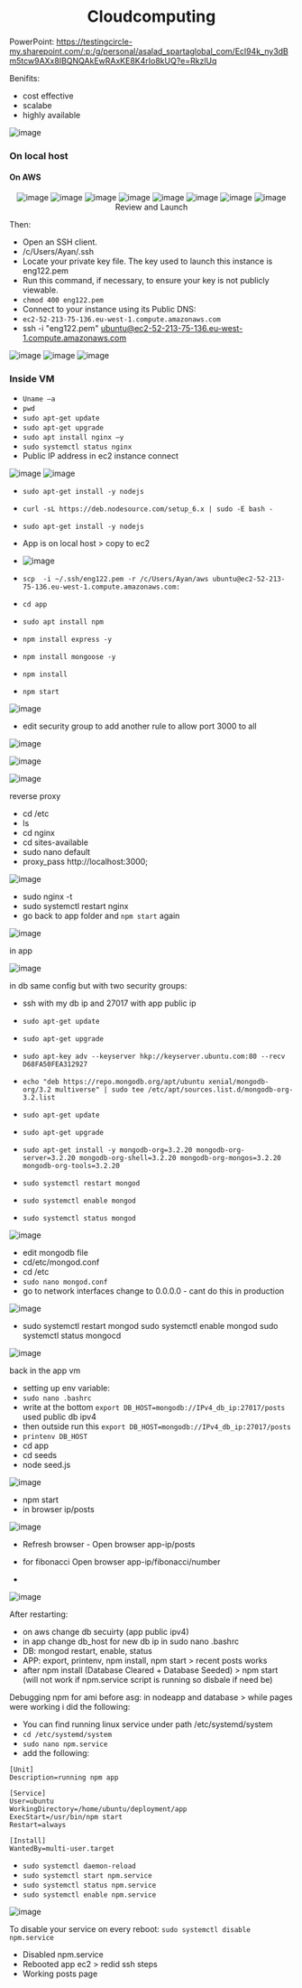 <div align="center">

# Cloudcomputing
  </div>
  
 PowerPoint: 
https://testingcircle-my.sharepoint.com/:p:/g/personal/asalad_spartaglobal_com/Ecl94k_ny3dBm5tcw9AXx8IBQNQAkEwRAxKE8K4rIo8kUQ?e=RkzlUq
 
 Benifits:
 - cost effective
 - scalabe
 - highly available 
 
 ![image](https://user-images.githubusercontent.com/104793540/185408317-24a0f52b-f2d7-48fe-8c82-36bee0733e22.png)

### On local host 

#### On AWS

<div align="center">
  
![image](https://user-images.githubusercontent.com/104793540/185448666-63595b2b-530c-439e-bb9a-483115eddc51.png)
![image](https://user-images.githubusercontent.com/104793540/185448828-8e82c3a2-74c3-43cb-9fd4-b314379849a2.png)
![image](https://user-images.githubusercontent.com/104793540/185448957-d5823f02-46a5-47ca-bbb7-8974d16c9f78.png)
![image](https://user-images.githubusercontent.com/104793540/185449268-b5bdbc89-100a-4492-984b-928f77816059.png)
![image](https://user-images.githubusercontent.com/104793540/185449416-5e55df12-27cc-4653-bfd7-ac43e1932491.png)
![image](https://user-images.githubusercontent.com/104793540/185449473-00a7ee80-6b8e-45bf-8927-e225cf9b9d1a.png)
![image](https://user-images.githubusercontent.com/104793540/185449540-1719ba44-196f-43bd-8133-2a125f4855c6.png)
![image](https://user-images.githubusercontent.com/104793540/185449680-eac82c52-9d6b-414d-a116-6f4ad38e186e.png)
Review and Launch 
 </div>
 
Then:
- Open an SSH client.
- /c/Users/Ayan/.ssh
- Locate your private key file. The key used to launch this instance is eng122.pem
- Run this command, if necessary, to ensure your key is not publicly viewable.
- `chmod 400 eng122.pem`
- Connect to your instance using its Public DNS:
- `ec2-52-213-75-136.eu-west-1.compute.amazonaws.com`
- ssh -i "eng122.pem" ubuntu@ec2-52-213-75-136.eu-west-1.compute.amazonaws.com

![image](https://user-images.githubusercontent.com/104793540/185450230-0cca1290-ec53-444e-9c8b-69ebd5751b58.png)
![image](https://user-images.githubusercontent.com/104793540/185450141-261c8cf1-2cf0-472e-9e00-5c430083b315.png)
![image](https://user-images.githubusercontent.com/104793540/185450021-42fdb86c-ce08-4ca9-8095-3eecee9f8e5d.png)

### Inside VM
- `Uname –a` 
- `pwd`
- `sudo apt-get update`
- `sudo apt-get upgrade`
- `sudo apt install nginx –y`
- `sudo systemctl status nginx`
- Public IP address in ec2 instance connect

![image](https://user-images.githubusercontent.com/104793540/185434066-7a031485-3666-498d-8781-1409d624a3d2.png)
![image](https://user-images.githubusercontent.com/104793540/185434946-10aec777-ae1b-411c-9537-5a3c545dd974.png)


- `sudo apt-get install -y nodejs`
- `curl -sL https://deb.nodesource.com/setup_6.x | sudo -E bash -`
- `sudo apt-get install -y nodejs`

- App is on local host > copy to ec2 

- ![image](https://user-images.githubusercontent.com/104793540/185432100-73946bb0-7174-4c00-b537-71c1b2a7988b.png)

- `scp  -i ~/.ssh/eng122.pem -r /c/Users/Ayan/aws ubuntu@ec2-52-213-75-136.eu-west-1.compute.amazonaws.com:`


- `cd app`
- `sudo apt install npm`
- `npm install express -y`
- `npm install mongoose -y`
- `npm install`
- `npm start`

![image](https://user-images.githubusercontent.com/104793540/185433908-f60bd2f3-e64b-4d61-8540-2bcd7d6852bf.png)

- edit security group to add another rule to allow port 3000 to all

![image](https://user-images.githubusercontent.com/104793540/185447994-e37a2989-6ef7-46ce-a329-65339f2e7204.png)

![image](https://user-images.githubusercontent.com/104793540/185448188-c5bc53d3-d835-413e-9b70-8c17c682172f.png)

![image](https://user-images.githubusercontent.com/104793540/185448262-a3b10648-30c3-4e1e-8fa8-b28c2d2956ef.png)

reverse proxy 
- cd /etc
- ls
- cd nginx
- cd sites-available
- sudo nano default
- proxy_pass http://localhost:3000;

![image](https://user-images.githubusercontent.com/104793540/185452344-3e82169d-37a1-4cd9-83c2-50418312055f.png)

- sudo nginx -t
- sudo systemctl restart nginx
- go back to app folder and `npm start` again

![image](https://user-images.githubusercontent.com/104793540/185453023-57ca411a-a4ff-4b0a-993b-6af3a11cbc68.png)

in app 


![image](https://user-images.githubusercontent.com/104793540/185651951-fccd4a0b-01c5-4143-9463-3604d335dba8.png)

in db 
same config but with two security groups:
- ssh with my db ip and 27017 with app public ip

- `sudo apt-get update` 
- `sudo apt-get upgrade` 
- `sudo apt-key adv --keyserver hkp://keyserver.ubuntu.com:80 --recv D68FA50FEA312927`
- `echo "deb https://repo.mongodb.org/apt/ubuntu xenial/mongodb-org/3.2 multiverse" | sudo tee /etc/apt/sources.list.d/mongodb-org-3.2.list`
- `sudo apt-get update` 
- `sudo apt-get upgrade`
- `sudo apt-get install -y mongodb-org=3.2.20 mongodb-org-server=3.2.20 mongodb-org-shell=3.2.20 mongodb-org-mongos=3.2.20 mongodb-org-tools=3.2.20`
- `sudo systemctl restart mongod`
- `sudo systemctl enable mongod`
- `sudo systemctl status mongod`

![image](https://user-images.githubusercontent.com/104793540/185644311-d674444d-f0f6-49f4-97ce-a91d5cf9c1d5.png)

- edit mongodb file 
- cd/etc/mongod.conf 
- cd /etc 
- `sudo nano mongod.conf`
- go to network interfaces change to 0.0.0.0 - cant do this in production

![image](https://user-images.githubusercontent.com/104793540/185644887-4f65cf74-2bab-4af7-94c1-c1f08ce9d26e.png)

- sudo systemctl restart mongod sudo systemctl enable mongod sudo systemctl status mongocd

![image](https://user-images.githubusercontent.com/104793540/185651032-91c6c344-d6a3-4ddf-b518-9320e82080be.png)

back in the app vm 
- setting up env variable:
- `sudo nano .bashrc`
- write at the bottom `export DB_HOST=mongodb://IPv4_db_ip:27017/posts`
used public db ipv4
- then outside run this `export DB_HOST=mongodb://IPv4_db_ip:27017/posts`
- `printenv DB_HOST`
- cd app 
- cd seeds 
- node seed.js 

![image](https://user-images.githubusercontent.com/104793540/186475080-11deb744-7051-4f77-91d0-a0d1e9160a15.png)

- npm start 
- in browser ip/posts

![image](https://user-images.githubusercontent.com/104793540/186475362-54d5cb70-d44e-486f-9765-5ae1a3d19d7c.png)

- Refresh browser - Open browser app-ip/posts

- for fibonacci Open browser app-ip/fibonacci/number
- 
![image](https://user-images.githubusercontent.com/104793540/186477010-4ec0cf85-015e-4a56-a4b8-073874e665aa.png)

After restarting:
- on aws change db secuirty (app public ipv4)
- in app change db_host for new db ip in sudo nano .bashrc
- DB: mongod restart, enable, status
- APP: export, printenv, npm install, npm start > recent posts works 
- after npm install (Database Cleared + Database Seeded) > npm start (will not work if npm.service script is running so disbale if need be)


Debugging npm for ami before asg:
in nodeapp and database > while pages were working i did the following:

- You can find running linux service under path /etc/systemd/system
- `cd /etc/systemd/system`
- `sudo nano npm.service`
- add the following:
```
[Unit]
Description=running npm app

[Service]
User=ubuntu
WorkingDirectory=/home/ubuntu/deployment/app
ExecStart=/usr/bin/npm start
Restart=always

[Install]
WantedBy=multi-user.target
```

- `sudo systemctl daemon-reload`
- `sudo systemctl start npm.service`
- `sudo systemctl status npm.service`
- `sudo systemctl enable npm.service`

![image](https://user-images.githubusercontent.com/104793540/186716710-f75f542c-1ebb-453b-b2cc-c1a8dc6785cd.png)

To disable your service on every reboot:
`sudo systemctl disable npm.service`
- Disabled npm.service
- Rebooted app ec2 > redid ssh steps
- Working posts page
